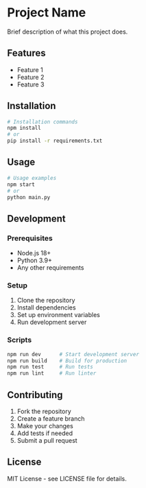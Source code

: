 # Project Name

Brief description of what this project does.

## Features

- Feature 1
- Feature 2
- Feature 3

## Installation

```bash
# Installation commands
npm install
# or
pip install -r requirements.txt
```

## Usage

```bash
# Usage examples
npm start
# or
python main.py
```

## Development

### Prerequisites

- Node.js 18+
- Python 3.9+
- Any other requirements

### Setup

1. Clone the repository
2. Install dependencies
3. Set up environment variables
4. Run development server

### Scripts

```bash
npm run dev      # Start development server
npm run build    # Build for production
npm run test     # Run tests
npm run lint     # Run linter
```

## Contributing

1. Fork the repository
2. Create a feature branch
3. Make your changes
4. Add tests if needed
5. Submit a pull request

## License

MIT License - see LICENSE file for details.
